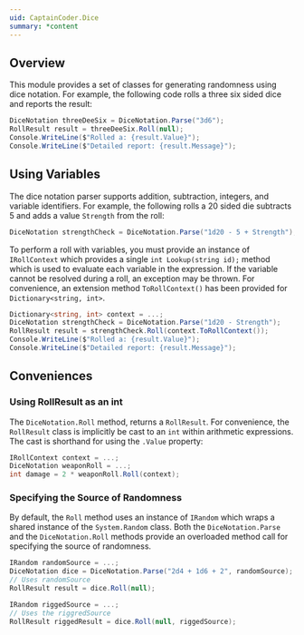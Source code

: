```yaml
---
uid: CaptainCoder.Dice
summary: *content
---
```


## Overview

This module provides a set of classes for generating randomness using dice
notation. For example, the following code rolls a three six sided dice and
reports the result:

```csharp
DiceNotation threeDeeSix = DiceNotation.Parse("3d6");
RollResult result = threeDeeSix.Roll(null);
Console.WriteLine($"Rolled a: {result.Value}");
Console.WriteLine($"Detailed report: {result.Message}");
```

## Using Variables

The dice notation parser supports addition, subtraction, integers, and variable
identifiers. For example, the following rolls a 20 sided die subtracts 5 and
adds a value `Strength` from the roll:

```csharp
DiceNotation strengthCheck = DiceNotation.Parse("1d20 - 5 + Strength");
```

To perform a roll with variables, you must provide an instance of `IRollContext`
which provides a single `int Lookup(string id);` method which is used to
evaluate each variable in the expression. If the variable cannot be resolved
during a roll, an exception may be thrown. For convenience, an extension method
`ToRollContext()` has been provided for `Dictionary<string, int>`.

```csharp
Dictionary<string, int> context = ...;
DiceNotation strengthCheck = DiceNotation.Parse("1d20 - Strength");
RollResult result = strengthCheck.Roll(context.ToRollContext());
Console.WriteLine($"Rolled a: {result.Value}");
Console.WriteLine($"Detailed report: {result.Message}");
```

## Conveniences

### Using RollResult as an int

The `DiceNotation.Roll` method, returns a `RollResult`. For convenience, the
`RollResult` class is implicitly be cast to an `int` within arithmetic
expressions. The cast is shorthand for using the `.Value` property:

```csharp
IRollContext context = ...;
DiceNotation weaponRoll = ...;
int damage = 2 * weaponRoll.Roll(context);
```

### Specifying the Source of Randomness

By default, the `Roll` method uses an instance of `IRandom` which wraps a shared
instance of the `System.Random` class. Both the `DiceNotation.Parse` and the
`DiceNotation.Roll` methods provide an overloaded method call for specifying the
source of randomness.

```csharp
IRandom randomSource = ...;
DiceNotation dice = DiceNotation.Parse("2d4 + 1d6 + 2", randomSource);
// Uses randomSource
RollResult result = dice.Roll(null);

IRandom riggedSource = ...;
// Uses the riggredSource
RollResult riggedResult = dice.Roll(null, riggedSource);
```